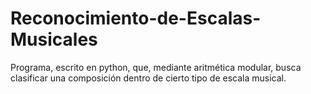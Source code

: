 # Reconocimiento-de-Escalas-Musicales
Programa, escrito en python, que, mediante aritmética modular, busca clasificar una composición dentro de cierto tipo de escala musical.
